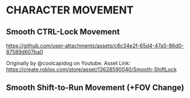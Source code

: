 # CHARACTER MOVEMENT
## Smooth CTRL-Lock Movement

https://github.com/user-attachments/assets/c6c34e2f-65d4-47a5-86d0-87589d607ba0

Originally by @coolcapidog on Youtube.
Asset Link: https://create.roblox.com/store/asset/13628590040/Smooth-ShiftLock

## Smooth Shift-to-Run Movement (+FOV Change)

